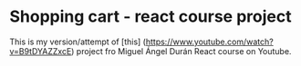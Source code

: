 # Shopping cart - react course project

This is my version/attempt of [this] (https://www.youtube.com/watch?v=B9tDYAZZxcE) project fro Miguel Ángel Durán React course on Youtube.
